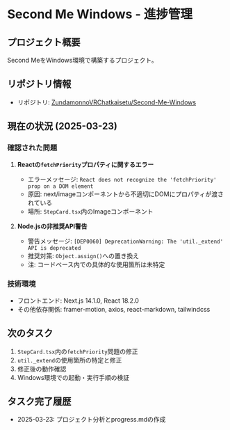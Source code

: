 # Second Me Windows - 進捗管理

## プロジェクト概要
Second MeをWindows環境で構築するプロジェクト。

## リポジトリ情報
- リポジトリ: [ZundamonnoVRChatkaisetu/Second-Me-Windows](https://github.com/ZundamonnoVRChatkaisetu/Second-Me-Windows.git)

## 現在の状況 (2025-03-23)

### 確認された問題
1. **Reactの`fetchPriority`プロパティに関するエラー**
   - エラーメッセージ: `React does not recognize the 'fetchPriority' prop on a DOM element`
   - 原因: next/imageコンポーネントから不適切にDOMにプロパティが渡されている
   - 場所: `StepCard.tsx`内のImageコンポーネント
   
2. **Node.jsの非推奨API警告**
   - 警告メッセージ: `[DEP0060] DeprecationWarning: The 'util._extend' API is deprecated`
   - 推奨対策: `Object.assign()`への置き換え
   - 注: コードベース内での具体的な使用箇所は未特定

### 技術環境
- フロントエンド: Next.js 14.1.0, React 18.2.0
- その他依存関係: framer-motion, axios, react-markdown, tailwindcss

## 次のタスク
1. `StepCard.tsx`内の`fetchPriority`問題の修正
2. `util._extend`の使用箇所の特定と修正
3. 修正後の動作確認
4. Windows環境での起動・実行手順の検証

## タスク完了履歴
- 2025-03-23: プロジェクト分析とprogress.mdの作成

